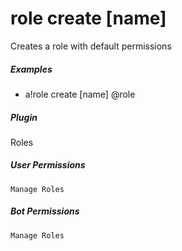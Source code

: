 # role create [name]

Creates a role with default permissions
			

##### Examples

* a!role create [name] @role


##### Plugin
Roles


##### User Permissions
`Manage Roles`


##### Bot Permissions
`Manage Roles`